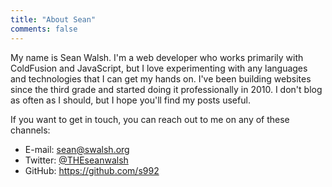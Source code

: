 ```yaml
---
title: "About Sean"
comments: false
---
```

My name is Sean Walsh. I'm a web developer who works primarily with ColdFusion and JavaScript, but I love experimenting with any languages and technologies that I can get my hands on. I've been building websites since the third grade and started doing it professionally in 2010. I don't blog as often as I should, but I hope you'll find my posts useful.

If you want to get in touch, you can reach out to me on any of these channels:

 - E-mail: sean@swalsh.org
 - Twitter: [@THEseanwalsh](https://twitter.com/THEseanwalsh)
 - GitHub: https://github.com/s992